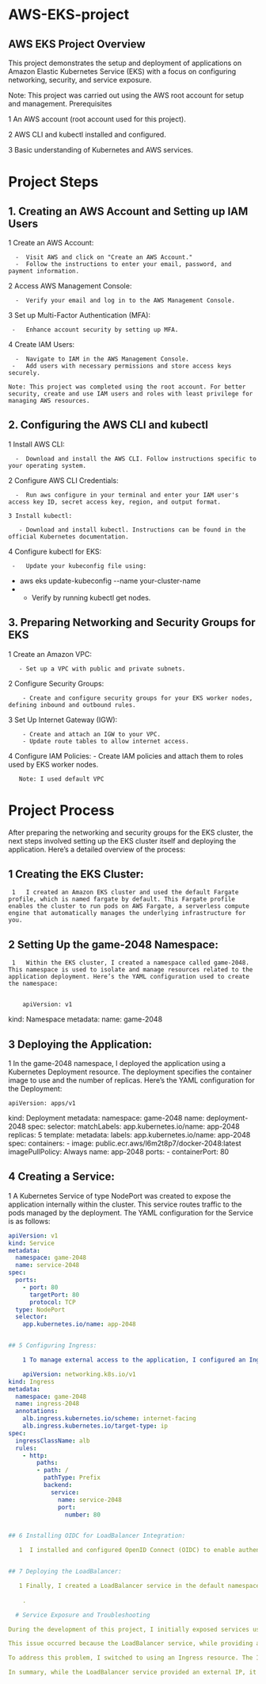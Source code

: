 # AWS-EKS-project
## AWS EKS Project Overview

This project demonstrates the setup and deployment of applications on Amazon Elastic Kubernetes Service (EKS) with a focus on configuring networking, security, and service exposure. 

Note: This project was carried out using the AWS root account for setup and management.
Prerequisites

   1 An AWS account (root account used for this project).
   
   2 AWS CLI and kubectl installed and configured.
   
   3 Basic understanding of Kubernetes and AWS services.

# Project Steps
## 1. Creating an AWS Account and Setting up IAM Users

   1 Create an AWS Account:
   
      -  Visit AWS and click on "Create an AWS Account."
      -  Follow the instructions to enter your email, password, and payment information.

   2 Access AWS Management Console:
   
      -  Verify your email and log in to the AWS Management Console.

   3 Set up Multi-Factor Authentication (MFA):
   
     -   Enhance account security by setting up MFA.

   4 Create IAM Users:
   
      -  Navigate to IAM in the AWS Management Console.
     -   Add users with necessary permissions and store access keys securely.

    Note: This project was completed using the root account. For better security, create and use IAM users and roles with least privilege for managing AWS resources.

## 2. Configuring the AWS CLI and kubectl

   1 Install AWS CLI:
   
      -  Download and install the AWS CLI. Follow instructions specific to your operating system.

   2 Configure AWS CLI Credentials:
   
      -  Run aws configure in your terminal and enter your IAM user's access key ID, secret access key, region, and output format.

    3 Install kubectl:
    
       - Download and install kubectl. Instructions can be found in the official Kubernetes documentation.

   4 Configure kubectl for EKS:
   
     -   Update your kubeconfig file using:
     
  - aws eks update-kubeconfig --name your-cluster-name
  - 
      -  Verify by running kubectl get nodes.

## 3. Preparing Networking and Security Groups for EKS

 1   Create an Amazon VPC:
 
       - Set up a VPC with public and private subnets.

  2  Configure Security Groups:
  
        - Create and configure security groups for your EKS worker nodes, defining inbound and outbound rules.

  3  Set Up Internet Gateway (IGW):
  
        - Create and attach an IGW to your VPC.
        - Update route tables to allow internet access.

   4 Configure IAM Policies:
       - Create IAM policies and attach them to roles used by EKS worker nodes.

       Note: I used default VPC



# Project Process

After preparing the networking and security groups for the EKS cluster, the next steps involved setting up the EKS cluster itself and deploying the application. Here’s a detailed overview of the process:

  ## 1 Creating the EKS Cluster:
    
     1   I created an Amazon EKS cluster and used the default Fargate profile, which is named fargate by default. This Fargate profile enables the cluster to run pods on AWS Fargate, a serverless compute engine that automatically manages the underlying infrastructure for you.

   ## 2 Setting Up the game-2048 Namespace:
   
     1   Within the EKS cluster, I created a namespace called game-2048. This namespace is used to isolate and manage resources related to the application deployment. Here’s the YAML configuration used to create the namespace:


        apiVersion: v1
kind: Namespace
metadata:
  name: game-2048
  
## 3 Deploying the Application:

   1  In the game-2048 namespace, I deployed the application using a Kubernetes Deployment resource. The deployment specifies the container image to use and the number of replicas. Here’s the YAML configuration for the Deployment:



    apiVersion: apps/v1
kind: Deployment
metadata:
  namespace: game-2048
  name: deployment-2048
spec:
  selector:
    matchLabels:
      app.kubernetes.io/name: app-2048
  replicas: 5
  template:
    metadata:
      labels:
        app.kubernetes.io/name: app-2048
    spec:
      containers:
      - image: public.ecr.aws/l6m2t8p7/docker-2048:latest
        imagePullPolicy: Always
        name: app-2048
        ports:
        - containerPort: 80

##  4 Creating a Service:

  1  A Kubernetes Service of type NodePort was created to expose the application internally within the cluster. This service routes traffic to the pods managed by the deployment. The YAML configuration for the Service is as follows:

```yaml
apiVersion: v1
kind: Service
metadata:
  namespace: game-2048
  name: service-2048
spec:
  ports:
    - port: 80
      targetPort: 80
      protocol: TCP
  type: NodePort
  selector:
    app.kubernetes.io/name: app-2048


## 5 Configuring Ingress:

    1 To manage external access to the application, I configured an Ingress resource within the game-2048 namespace. This Ingress uses the AWS Application Load Balancer (ALB) and routes HTTP traffic to the service. The YAML configuration for the Ingress is:

    apiVersion: networking.k8s.io/v1
kind: Ingress
metadata:
  namespace: game-2048
  name: ingress-2048
  annotations:
    alb.ingress.kubernetes.io/scheme: internet-facing
    alb.ingress.kubernetes.io/target-type: ip
spec:
  ingressClassName: alb
  rules:
    - http:
        paths:
        - path: /
          pathType: Prefix
          backend:
            service:
              name: service-2048
              port:
                number: 80


## 6 Installing OIDC for LoadBalancer Integration:

   1  I installed and configured OpenID Connect (OIDC) to enable authentication and authorization for the LoadBalancer. OIDC integration allows the LoadBalancer to authenticate and authorize requests securely.


## 7 Deploying the LoadBalancer:

   1 Finally, I created a LoadBalancer service in the default namespace to manage external access to the application. The LoadBalancer was configured to work with the OIDC setup, providing a secure and scalable way to expose the application
    
    .

  # Service Exposure and Troubleshooting

During the development of this project, I initially exposed services using an AWS LoadBalancer type service. When deploying this service, an external IP address was allocated successfully, but accessing this IP address directly did not yield the expected application output. Instead, the application only responded correctly when the external IP was forwarded to a local host.

This issue occurred because the LoadBalancer service, while providing an external IP, did not automatically handle traffic routing and DNS resolution as needed for the application. The external IP did not map correctly to the service within the Kubernetes cluster, resulting in the application being inaccessible through the LoadBalancer's external IP address.

To address this problem, I switched to using an Ingress resource. The Ingress controller manages external access to the services within the Kubernetes cluster, providing more advanced routing capabilities. By configuring an Ingress, I was able to define rules for routing HTTP(S) traffic to the appropriate services based on domain names or paths. This setup resolved the issue, allowing the application to be accessed reliably through the Ingress without needing to manually forward the IP address to a local host.

In summary, while the LoadBalancer service provided an external IP, it was not sufficient for proper traffic management and routing. The Ingress resource offered a more robust solution for managing external access and routing, ensuring that the application was accessible and functioning as intended.
